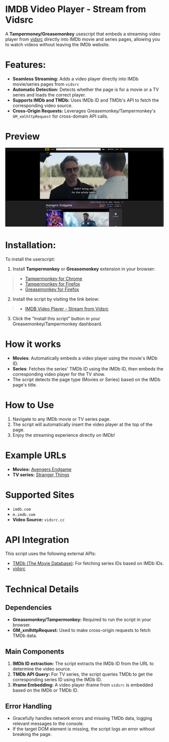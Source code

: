 # IMDB Video Player - Stream from Vidsrc

A **Tampermoney/Greasemonkey** usescript that embeds a streaming video player from [vidsrc](https://vidsrc.cc) directly into IMDb movie and series pages, allowing you to watch videos without leaving the IMDb website.

# Features:

- **Seamless Streaming:** Adds a video player directly into IMDb movie/series pages from `vidsrc`
- **Automatic Detection:** Detects whether the page is for a movie or a TV series and loads the correct player.
- **Supports IMDb and TMDb:** Uses IMDb ID and TMDb's API to fetch the corresponding video source.
- **Cross-Origin Requests:** Leverages Greasemonkey/Tampermonkey's `GM_xmlhttpRequest` for cross-domain API calls.

# Preview

![Preview](assets/demo.png)

# Installation:

To install the userscript:
1. Install **Tampermonkey** or **Greasemonkey** extension in your browser:
> - [Tampermonkey for Chrome](https://chromewebstore.google.com/detail/tampermonkey/dhdgffkkebhmkfjojejmpbldmpobfkfo)
> - [Tampermonkey for Firefox](https://addons.mozilla.org/en-US/firefox/addon/tampermonkey/)
> - [Greasemonkey for Firefox](https://addons.mozilla.org/en-US/firefox/addon/greasemonkey/)
2. Install the script by visiting the link below:
> - [IMDB Video Player - Stream from Vidsrc](https://greasyfork.org)
3. Click the "Install this script" button in your Greasemonkey/Tampermonkey dashboard.

# How it works

- **Movies**: Automatically embeds a video player using the movie's IMDb ID.
- **Series**: Fetches the series' TMDb ID using the IMDb ID, then embeds the corresponding video player for the TV show.
- The script detects the page type (Movies or Series) based on the IMDb page's title.

# How to Use

1. Navigate to any IMDb movie or TV series page.
2. The script will automatically insert the video player at the top of the page.
3. Enjoy the streaming experience directly on IMDb!

# Example URLs

- **Movies:** [Avengers Endgame](https://www.imdb.com/title/tt4154796/)
- **TV series:** [Stranger Things](https://www.imdb.com/title/tt4574334/)

# Supported Sites

- `imdb.com`
- `m.imdb.com`
- **Video Source:** `vidsrc.cc`

# API Integration

This script uses the following external APIs:
- [TMDb (The Movie Database)](https://themoviedb.org): For fetching series IDs based on IMDb IDs.
- [vidsrc](https://vidsrc.cc)

# Technical Details
## Dependencies

- **Greasemonkey/Tampermonkey:** Required to run the script in your browser.
- **GM_xmlhttpRequest:** Used to make cross-origin requests to fetch TMDb data.

## Main Components

1. **IMDb ID extraction:** The script extracts the IMDb ID from the URL to determine the video source.
2. **TMDb API Query:** For TV series, the script queries TMDb to get the corresponding series ID using the IMDb ID.
3. **Iframe Embedding:** A video player iframe from `vidsrc` is embedded based on the IMDb or TMDb ID.

## Error Handling

- Gracefully handles network errors and missing TMDb data, logging relevant messages to the console.
- If the target DOM element is missing, the script logs an error without breaking the page.